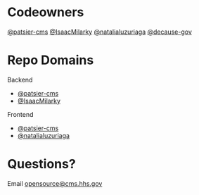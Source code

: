# Codeowners
[@patsier-cms](https://github.com/patsier-cms)
[@IsaacMilarky](https://github.com/IsaacMilarky)
[@natalialuzuriaga](https://github.com/natalialuzuriaga)
[@decause-gov](https://github.com/decause-gov)


# Repo Domains

Backend
- [@patsier-cms](https://github.com/patsier-cms)
- [@IsaacMilarky](https://github.com/IsaacMilarky)

Frontend
- [@patsier-cms](https://github.com/patsier-cms)
- [@natalialuzuriaga](https://github.com/natalialuzuriaga)

# Questions?
Email opensource@cms.hhs.gov
